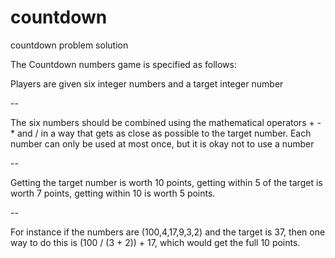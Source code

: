# countdown
countdown problem solution

The Countdown numbers game is specified as follows:

Players are given six integer numbers and a target integer number

--

The six numbers should be combined using the mathematical operators + - * and / in a way that gets as close as possible to the target number. Each number can only be used at most once, but it is okay not to use a number

--

Getting the target number is worth 10 points, getting within 5 of the target is worth 7 points, getting within 10 is worth 5 points.

--

For instance if the numbers are (100,4,17,9,3,2) and the target is 37, then one way to do this is (100 / (3 + 2)) + 17, which would get the full 10 points.
